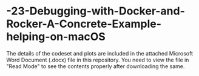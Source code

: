 # -23-Debugging-with-Docker-and-Rocker-A-Concrete-Example-helping-on-macOS

The details of the codeset and plots are included in the attached Microsoft Word Document (.docx) file in this repository. 
You need to view the file in "Read Mode" to see the contents properly after downloading the same.

